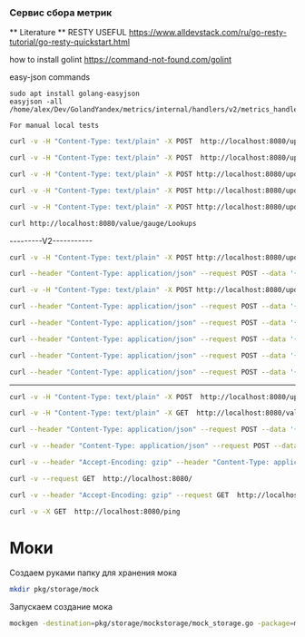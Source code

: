 ### Сервис сбора метрик

** Literature **
RESTY USEFUL
https://www.alldevstack.com/ru/go-resty-tutorial/go-resty-quickstart.html

how to install golint
https://command-not-found.com/golint

easy-json commands
```
sudo apt install golang-easyjson
easyjson -all /home/alex/Dev/GolandYandex/metrics/internal/handlers/v2/metrics_handlers.go 
```

```
For manual local tests
```

```bash
curl -v -H "Content-Type: text/plain" -X POST  http://localhost:8080/update/gauge/param1/2
```

```bash
curl -v -H "Content-Type: text/plain" -X POST  http://localhost:8080/update/gauge1/param1/2
```


```bash
curl -v -H "Content-Type: text/plain" -X POST http://localhost:8080/update/counter/testCounter1/10
```


```bash
curl -v -H "Content-Type: text/plain" -X POST http://localhost:8080/update/gauge/testGauge/111
```

```bash
curl -v -H "Content-Type: text/plain" -X POST http://localhost:8080/update/gauge/Lookups/20.4
```

```bash
curl http://localhost:8080/value/gauge/Lookups
```

---------V2-----------
```bash
curl -v -H "Content-Type: text/plain" -X POST http://localhost:8080/update/gauge/Lookups/21.4
```
```bash
curl --header "Content-Type: application/json" --request POST --data '{"id":"Lookups","type":"gauge"}' http://localhost:8080/value/
```


```bash
curl -v -H "Content-Type: text/plain" -X POST http://localhost:8080/update/counter/testCounter1/10
```
```bash
curl --header "Content-Type: application/json" --request POST --data '{"id":"testCounter1","type":"counter"}' http://localhost:8080/value/
```



```bash
curl --header "Content-Type: application/json" --request POST --data '{"id":"testCounter1","type":"counter","delta":10}' http://localhost:8080/update/
```
```bash
curl --header "Content-Type: application/json" --request POST --data '{"id":"testCounter1","type":"counter"}' http://localhost:8080/value/
```


```bash
curl --header "Content-Type: application/json" --request POST --data '{"id":"testGauge","type":"gauge","value":465529.39165260154}' http://localhost:8080/update/
```
```bash
curl --header "Content-Type: application/json" --request POST --data '{"id":"testGauge","type":"gauge"}' http://localhost:8080/value/
```


----------------
```bash
curl -v -H "Content-Type: text/plain" -X POST  http://localhost:8080/update/gauge/param2/2
```
```bash
curl -v -H "Content-Type: text/plain" -X GET  http://localhost:8080/value/gauge/param2
```
```bash
curl --header "Content-Type: application/json" --request POST --data '{"id":"testCounter14","type":"counter","delta":10}' http://localhost:8080/update/
```
```bash
curl -v --header "Content-Type: application/json" --request POST --data '{"id":"testCounter14","type":"counter"}' http://localhost:8080/value/
```
```bash
curl -v --header "Accept-Encoding: gzip" --header "Content-Type: application/json" --request POST --data '{"id":"testCounter14","type":"counter"}' http://localhost:8080/value/ --compressed
```

```bash
curl -v --request GET  http://localhost:8080/
```

```bash
curl -v --header "Accept-Encoding: gzip" --request GET  http://localhost:8080/ --compressed
```

```bash
curl -v -X GET  http://localhost:8080/ping
```

# Моки
Создаем руками папку для хранения мока
```bash
mkdir pkg/storage/mock
```
Запускаем создание мока 
```bash
mockgen -destination=pkg/storage/mockstorage/mock_storage.go -package=mockstorage github.com/AlexBlackNn/metrics/internal/services/metricsservice MetricsStorage,HealthChecker
```